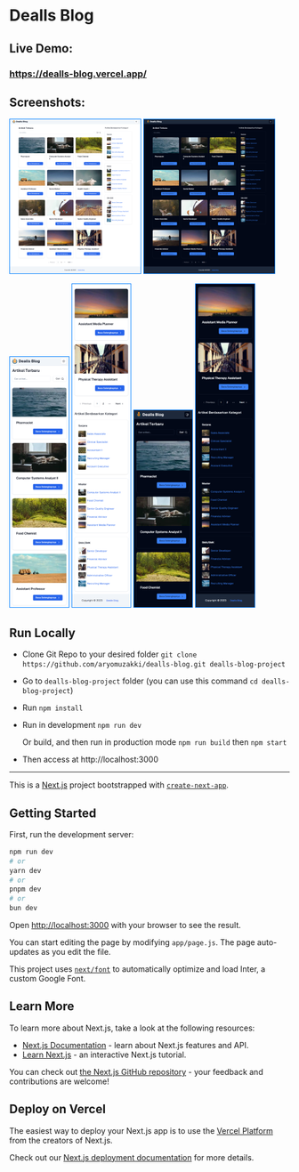 # Dealls Blog

## Live Demo:
### https://dealls-blog.vercel.app/

## Screenshots:

![demo image screenshot](<./demo/screencapture-localhost-3000-2024-10-09-13_59_55 2.png>)
![demo image screenshot](<./demo/screencapture-localhost-3000-2024-10-09-13_59_35 2.png>)

![demo image screenshot](<./demo/screencapture-localhost-3000-2024-10-09-14_00_23 3.png>)
![demo image screenshot](<./demo/screencapture-localhost-3000-2024-10-09-14_00_23 2.png>)
![demo image screenshot](<./demo/screencapture-localhost-3000-2024-10-09-14_00_58 3.png>)
![demo image screenshot](<./demo/screencapture-localhost-3000-2024-10-09-14_00_58 2.png>)

## Run Locally

- Clone Git Repo to your desired folder `git clone https://github.com/aryomuzakki/dealls-blog.git dealls-blog-project`
- Go to `dealls-blog-project` folder (you can use this command `cd dealls-blog-project`)
- Run `npm install`
- Run in development `npm run dev`
  
  Or build, and then run in production mode `npm run build` then `npm start`
- Then access at http://localhost:3000

---

This is a [Next.js](https://nextjs.org/) project bootstrapped with [`create-next-app`](https://github.com/vercel/next.js/tree/canary/packages/create-next-app).

## Getting Started

First, run the development server:

```bash
npm run dev
# or
yarn dev
# or
pnpm dev
# or
bun dev
```

Open [http://localhost:3000](http://localhost:3000) with your browser to see the result.

You can start editing the page by modifying `app/page.js`. The page auto-updates as you edit the file.

This project uses [`next/font`](https://nextjs.org/docs/basic-features/font-optimization) to automatically optimize and load Inter, a custom Google Font.

## Learn More

To learn more about Next.js, take a look at the following resources:

- [Next.js Documentation](https://nextjs.org/docs) - learn about Next.js features and API.
- [Learn Next.js](https://nextjs.org/learn) - an interactive Next.js tutorial.

You can check out [the Next.js GitHub repository](https://github.com/vercel/next.js/) - your feedback and contributions are welcome!

## Deploy on Vercel

The easiest way to deploy your Next.js app is to use the [Vercel Platform](https://vercel.com/new?utm_medium=default-template&filter=next.js&utm_source=create-next-app&utm_campaign=create-next-app-readme) from the creators of Next.js.

Check out our [Next.js deployment documentation](https://nextjs.org/docs/deployment) for more details.
